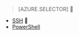 > [AZURE.SELECTOR]

- [SSH](/documentation/articles/hdinsight-use-sqoop)

- [PowerShell](/documentation/articles/hdinsight-use-sqoop)
